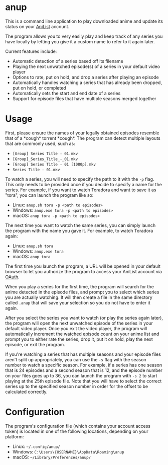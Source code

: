 # anup
This is a command line application to play downloaded anime and update its status on your [AniList](https://anilist.co) account.

The program allows you to very easily play and keep track of any series you have locally by letting you give it a custom name to refer to it again later.

Current features include:
* Automatic detection of a series based off its filename
* Playing the next unwatched episode(s) of a series in your default video player
* Options to rate, put on hold, and drop a series after playing an episode
* Automatically handles watching a series that has already been dropped, put on hold, or completed
* Automatically sets the start and end date of a series
* Support for episode files that have multiple seasons merged together

# Usage
First, please ensure the names of your legally obtained episodes resemble that of a \*cough\* torrent \*cough\*. The program can detect multiple layouts that are commonly used, such as:

* `[Group] Series Title - 01.mkv`
* `[Group]_Series_Title_-_01.mkv`
* `[Group] Series Title - 01 [1080p].mkv`
* `Series Title - 01.mkv`

To watch a series, you will need to specify the path to it with the `-p` flag. This only needs to be provided once if you decide to specify a name for the series. For example, if you want to watch Toradora and want to save it as "tora", you can launch the program like so:
* Linux: `anup.sh tora -p <path to episodes>`
* Windows: `anup.exe tora -p <path to episodes>`
* macOS: `anup tora -p <path to episodes>`

The next time you want to watch the same series, you can simply launch the program with the name you gave it. For example, to watch Toradora again:
* Linux: `anup.sh tora`
* Windows: `anup.exe tora`
* macOS: `anup tora`

The first time you launch the program, a URL will be opened in your default browser to let you authorize the program to access your AniList account via [OAuth](https://oauth.net/).

When you play a series for the first time, the program will search for the anime detected in the episode files, and prompt you to select which series you are actually watching. It will then create a file in the same directory called `.anup` that will save your selection so you do not have to enter it again.

After you select the series you want to watch (or play the series again later), the program will open the next unwatched episode of the series in your default video player. Once you exit the video player, the program will automatically increment the watched episode count on your anime list and prompt you to either rate the series, drop it, put it on hold, play the next episode, or exit the program.

If you're watching a series that has multiple seasons and your episode files aren't split up appropriately, you can use the `-s` flag with the season number to watch a specific season. For example, if a series has one season that is 24 episodes and a second season that is 12, and the episode number on your files goes up to 36, you can launch the program with `-s 2` to start playing at the 25th episode file. Note that you will have to select the correct series up to the specified season number in order for the offset to be calculated correctly.

# Configuration

The program's configuration file (which contains your account access token) is located in one of the following locations, depending on your platform:
* Linux: `~/.config/anup/`
* Windows: `C:\Users\{USERNAME}\AppData\Roaming\anup`
* macOS: `~/Library/Preferences/anup/`
